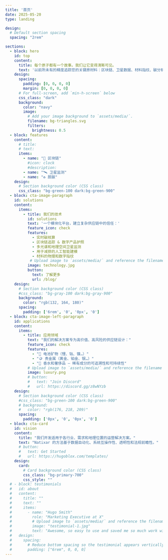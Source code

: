 ```yaml
---
title: '首页'
date: 2025-05-20
type: landing

design:
  # Default section spacing
  spacing: "2rem"

sections:
  - block: hero
    id: top
    content:
      title: 每个原子都有一个故事。我们让它变得清晰可见。
      text: '以前所未有的精度追踪您的关键原材料：区块链、卫星数据、材料指纹、碳分析。'
    design:
      spacing:
        padding: [0, 0, 0, 0]
        margin: [0, 0, 0, 0]
      # For full-screen, add `min-h-screen` below
      css_class: "dark"
      background:
        color: "navy"
        image:
          # Add your image background to `assets/media/`.
          filename: bg-triangles.svg
          filters:
            brightness: 0.5
  - block: features
    content:
      # title: 
      # text: 
      items:
        - name: "🔁 区块链"
          #icon: clock
          #description: 
        - name: "🛰️ 卫星监测"
        - name: "♻️ 脱碳"
    design:
      # Section background color (CSS class)
      css_class: "bg-green-100 dark:bg-green-900"
  - block: cta-image-paragraph
    id: solutions
    content:
      items:
        - title: 我们的技术
          id: solutions 
          text: '一个模块化平台，建立复杂供应链中的信任：'
          feature_icon: check
          features:
            - 实时碳核算
            - 区块链追踪 & 数字产品护照
            - 多光谱和地理空间卫星监测
            - 用于减排的人工智能建模
            - 材料的物理和数字指纹
           # Upload image to `assets/media/` and reference the filename here
          image: technology.jpg
          button:
            text: 了解更多
            url: /blog/
    design:
      # Section background color (CSS class)
      #css_class: "bg-gray-100 dark:bg-gray-900"
      background:
        color: "rgb(132, 164, 180)"
      spacing:
        padding: ['6rem', '0', '0px', '0']
  - block: cta-image-left-paragraph
    id: applications 
    content:
      items:
        - title: 应用领域
          text: "我们的解决方案专为高价值、高风险的供应链设计："
          feature_icon: check
          features:
            - "🔋 电池矿物（锂、钴、镍…）"
            - "🪙 贵金属（黄金、铂金、银…）"
            - "🌸 香水和奢侈品 – 稀有成分的可追溯性和可持续性"
          # Upload image to `assets/media/` and reference the filename here
          image: luxury.png
          # button:
          #   text: "Join Discord"
          #   url: https://discord.gg/z8wNYzb
    design:
      # Section background color (CSS class)
      #css_class: "bg-green-100 dark:bg-green-900"
      # background:
      #   color: "rgb(176, 218, 209)"
      spacing:
        padding: ['0px', '0', '0px', '0']
  - block: cta-card
    id: vision 
    content:
      title: "我们开发适用于各行业、需求和地理位置的运营解决方案。"
      text: "Natixar 的方法基于数据自动化、系统互操作性、透明性和法规前瞻性。"
      # button:
      #   text: Get Started
      #   url: https://hugoblox.com/templates/
    design:
      card:
        # Card background color (CSS class)
        css_class: "bg-primary-700"
        css_style: ""
  # - block: testimonials
  #   id: about
  #   content:
  #     title: ""
  #     text: ""
  #     items:
  #       - name: "Hugo Smith"
  #         role: "Marketing Executive at X"
  #         # Upload image to `assets/media/` and reference the filename here
  #         image: "testimonial-1.jpg"
  #         text: "Awesome, so easy to use and saved me so much work with the swappable pre-designed sections!"
  #   design:
  #     spacing:
  #       # Reduce bottom spacing so the testimonial appears vertically centered between sections
  #       padding: ["6rem", 0, 0, 0]
---
```

